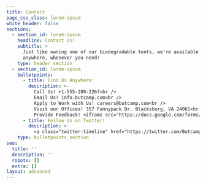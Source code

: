 ```yaml
---
title: Contact
page_css_class: lorem-ipsum
white_header: false
sections:
  - section_id: lorem-ipsum
    headline: Contact Us!
    subtitle: >
      Just like owning one of our biodegradable tents, we're available anytime,
      anywhere, whenever you need!
    type: header_section
  - section_id: lorem-ipsum
    bulletpoints:
      - title: Find Us Anywhere!
        description: >-
          Call Us! +1-555-288-2267<br />
          Email Us! info.butcamp.com<br />
          Apply to Work with Us! careers@butcamp.com<br />
          Visit our Offices! 357 Fannypack Dr. Blacksburg, VA 24061<br />
          Provide Feedback! <iframe src="https://docs.google.com/forms/d/e/1FAIpQLScqyfJpyYEMwDUy81ZctaZYGe6IZ7yDZdkz7p-g8d5vf5pXQQ/viewform?embedded=true" width="640" height="1406" frameborder="0" marginheight="0" marginwidth="0">Loading…</iframe>
      - title: Follow Us on Twitter!
        description: >-
          <a class="twitter-timeline" href="https://twitter.com/ButcampInc?ref_src=twsrc%5Etfw">Tweets by ButcampInc</a> <script async src="https://platform.twitter.com/widgets.js" charset="utf-8"></script>
    type: bulletpoints_section
seo:
  title: ''
  description: ''
  robots: []
  extra: []
layout: advanced
---
```

